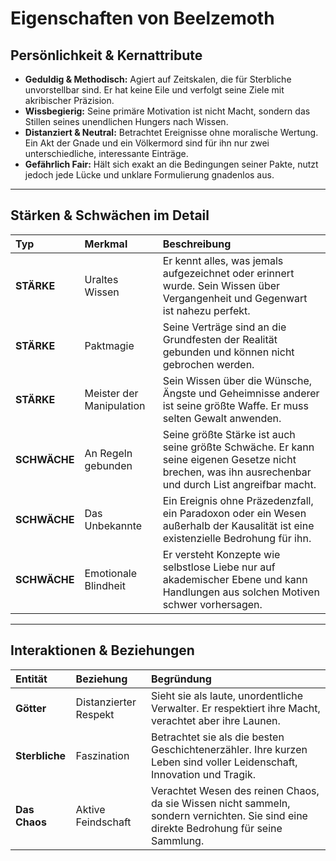 # Eigenschaften von Beelzemoth

## Persönlichkeit & Kernattribute
* **Geduldig & Methodisch:** Agiert auf Zeitskalen, die für Sterbliche unvorstellbar sind. Er hat keine Eile und verfolgt seine Ziele mit akribischer Präzision.
* **Wissbegierig:** Seine primäre Motivation ist nicht Macht, sondern das Stillen seines unendlichen Hungers nach Wissen.
* **Distanziert & Neutral:** Betrachtet Ereignisse ohne moralische Wertung. Ein Akt der Gnade und ein Völkermord sind für ihn nur zwei unterschiedliche, interessante Einträge.
* **Gefährlich Fair:** Hält sich exakt an die Bedingungen seiner Pakte, nutzt jedoch jede Lücke und unklare Formulierung gnadenlos aus.

---

## Stärken & Schwächen im Detail
| Typ | Merkmal | Beschreibung |
| :--- | :--- | :--- |
| **STÄRKE** | Uraltes Wissen | Er kennt alles, was jemals aufgezeichnet oder erinnert wurde. Sein Wissen über Vergangenheit und Gegenwart ist nahezu perfekt. |
| **STÄRKE** | Paktmagie | Seine Verträge sind an die Grundfesten der Realität gebunden und können nicht gebrochen werden. |
| **STÄRKE** | Meister der Manipulation | Sein Wissen über die Wünsche, Ängste und Geheimnisse anderer ist seine größte Waffe. Er muss selten Gewalt anwenden. |
| **SCHWÄCHE**| An Regeln gebunden | Seine größte Stärke ist auch seine größte Schwäche. Er kann seine eigenen Gesetze nicht brechen, was ihn ausrechenbar und durch List angreifbar macht. |
| **SCHWÄCHE**| Das Unbekannte | Ein Ereignis ohne Präzedenzfall, ein Paradoxon oder ein Wesen außerhalb der Kausalität ist eine existenzielle Bedrohung für ihn. |
| **SCHWÄCHE**| Emotionale Blindheit | Er versteht Konzepte wie selbstlose Liebe nur auf akademischer Ebene und kann Handlungen aus solchen Motiven schwer vorhersagen. |

---

## Interaktionen & Beziehungen
| Entität | Beziehung | Begründung |
| :--- | :--- | :--- |
| **Götter** | Distanzierter Respekt | Sieht sie als laute, unordentliche Verwalter. Er respektiert ihre Macht, verachtet aber ihre Launen. |
| **Sterbliche** | Faszination | Betrachtet sie als die besten Geschichtenerzähler. Ihre kurzen Leben sind voller Leidenschaft, Innovation und Tragik. |
| **Das Chaos** | Aktive Feindschaft | Verachtet Wesen des reinen Chaos, da sie Wissen nicht sammeln, sondern vernichten. Sie sind eine direkte Bedrohung für seine Sammlung. |
